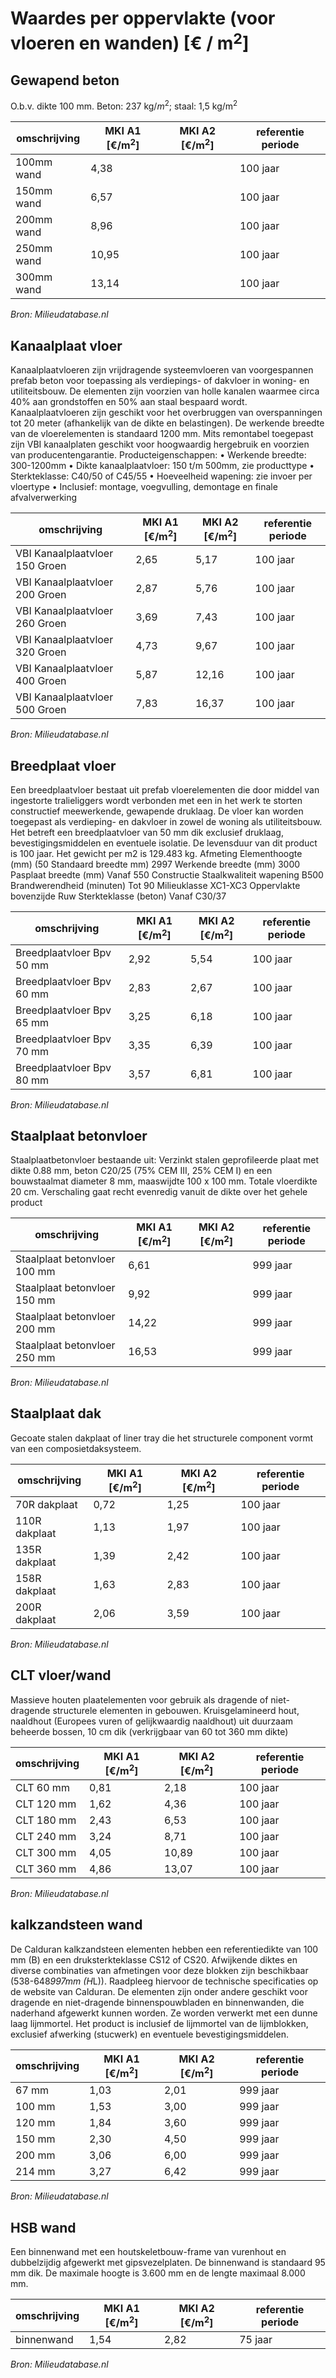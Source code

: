 # Waardes per oppervlakte (voor vloeren en wanden) [€ / m$^2$]

## Gewapend beton

O.b.v. dikte 100 mm. Beton: 237 kg/$m^2$; staal: 1,5 kg/m$^2$

| omschrijving | MKI A1 [€/m$^2$] |  MKI A2 [€/m$^2$] | referentie periode |
|---|---|---|---|
| 100mm wand | 4,38 |  | 100 jaar|
| 150mm wand | 6,57 |  | 100 jaar|
| 200mm wand | 8,96 |  | 100 jaar|
| 250mm wand | 10,95 |  | 100 jaar|
| 300mm wand | 13,14 |  | 100 jaar|

*Bron: Milieudatabase.nl*


## Kanaalplaat vloer

Kanaalplaatvloeren zijn vrijdragende systeemvloeren van voorgespannen prefab beton voor toepassing als verdiepings- of dakvloer in woning- en utiliteitsbouw. De elementen zijn voorzien van holle kanalen waarmee circa 40% aan grondstoffen en 50% aan staal bespaard wordt. Kanaalplaatvloeren zijn geschikt voor het overbruggen van overspanningen tot 20 meter (afhankelijk van de dikte en belastingen). De werkende breedte van de vloerelementen is standaard 1200 mm. Mits remontabel toegepast zijn VBI kanaalplaten geschikt voor hoogwaardig hergebruik en voorzien van producentengarantie. Producteigenschappen: • Werkende breedte: 300-1200mm • Dikte kanaalplaatvloer: 150 t/m 500mm, zie producttype • Sterkteklasse: C40/50 of C45/55 • Hoeveelheid wapening: zie invoer per vloertype • Inclusief: montage, voegvulling, demontage en finale afvalverwerking

| omschrijving | MKI A1 [€/m$^2$] |  MKI A2 [€/m$^2$] | referentie periode |
|---|---|---|---|
| VBI Kanaalplaatvloer 150 Groen | 2,65 |  5,17 | 100 jaar|
| VBI Kanaalplaatvloer 200 Groen | 2,87 |  5,76 | 100 jaar|
| VBI Kanaalplaatvloer 260 Groen | 3,69 |  7,43 | 100 jaar|
| VBI Kanaalplaatvloer 320 Groen | 4,73 |  9,67 | 100 jaar|
| VBI Kanaalplaatvloer 400 Groen | 5,87 |  12,16 | 100 jaar|
| VBI Kanaalplaatvloer 500 Groen | 7,83 |  16,37 | 100 jaar|

*Bron: Milieudatabase.nl*


## Breedplaat vloer

Een breedplaatvloer bestaat uit prefab vloerelementen die door middel van ingestorte tralieliggers wordt verbonden met een in het werk te storten constructief meewerkende, gewapende druklaag. De vloer kan worden toegepast als verdieping- en dakvloer in zowel de woning als utiliteitsbouw. Het betreft een breedplaatvloer van 50 mm dik exclusief druklaag, bevestigingsmiddelen en eventuele isolatie. De levensduur van dit product is 100 jaar. Het gewicht per m2 is 129.483 kg. Afmeting Elementhoogte (mm) (50 Standaard breedte mm) 2997 Werkende breedte (mm) 3000 Pasplaat breedte (mm) Vanaf 550 Constructie Staalkwaliteit wapening B500 Brandwerendheid (minuten) Tot 90 Milieuklasse XC1-XC3 Oppervlakte bovenzijde Ruw Sterkteklasse (beton) Vanaf C30/37

| omschrijving | MKI A1 [€/m$^2$] |  MKI A2 [€/m$^2$] | referentie periode |
|---|---|---|---|
| Breedplaatvloer Bpv 50 mm | 2,92 |  5,54 | 100 jaar|
| Breedplaatvloer Bpv 60 mm | 2,83 |  2,67 | 100 jaar|
| Breedplaatvloer Bpv 65 mm | 3,25 |  6,18 | 100 jaar|
| Breedplaatvloer Bpv 70 mm | 3,35 |  6,39 | 100 jaar|
| Breedplaatvloer Bpv 80 mm | 3,57 |  6,81 | 100 jaar|

*Bron: Milieudatabase.nl*


## Staalplaat betonvloer

Staalplaatbetonvloer bestaande uit: Verzinkt stalen geprofileerde plaat met dikte 0.88 mm, beton C20/25 (75% CEM III, 25% CEM I) en een bouwstaalmat diameter 8 mm, maaswijdte 100 x 100 mm. Totale vloerdikte 20 cm. Verschaling gaat recht evenredig vanuit de dikte over het gehele product

| omschrijving | MKI A1 [€/m$^2$] |  MKI A2 [€/m$^2$] | referentie periode |
|---|---|---|---|
| Staalplaat betonvloer 100 mm | 6,61  |  | 999 jaar|
| Staalplaat betonvloer 150 mm | 9,92  |  | 999 jaar|
| Staalplaat betonvloer 200 mm | 14,22 |  | 999 jaar|
| Staalplaat betonvloer 250 mm | 16,53 |  | 999 jaar|

*Bron: Milieudatabase.nl*


## Staalplaat dak

Gecoate stalen dakplaat of liner tray die het structurele component vormt van een composietdaksysteem.

| omschrijving | MKI A1 [€/m$^2$] |  MKI A2 [€/m$^2$] | referentie periode |
|---|---|---|---|
| 70R dakplaat  | 0,72  | 1,25 | 100 jaar|
| 110R dakplaat | 1,13  | 1,97 | 100 jaar|
| 135R dakplaat | 1,39  | 2,42 | 100 jaar| <<>>
| 158R dakplaat | 1,63  | 2,83 | 100 jaar|
| 200R dakplaat | 2,06  | 3,59 | 100 jaar|

*Bron: Milieudatabase.nl*


## CLT vloer/wand

Massieve houten plaatelementen voor gebruik als dragende of niet-dragende structurele elementen in gebouwen. Kruisgelamineerd hout, naaldhout (Europees vuren of gelijkwaardig naaldhout) uit duurzaam beheerde bossen, 10 cm dik (verkrijgbaar van 60 tot 360 mm dikte)

| omschrijving | MKI A1 [€/m$^2$] |  MKI A2 [€/m$^2$] | referentie periode |
|---|---|---|---|
| CLT 60 mm  | 0,81 | 2,18  | 100 jaar|
| CLT 120 mm | 1,62 | 4,36  | 100 jaar|
| CLT 180 mm | 2,43 | 6,53  | 100 jaar|
| CLT 240 mm | 3,24 | 8,71  | 100 jaar|
| CLT 300 mm | 4,05 | 10,89 | 100 jaar|
| CLT 360 mm | 4,86 | 13,07 | 100 jaar|

*Bron: Milieudatabase.nl*


## kalkzandsteen wand

De Calduran kalkzandsteen elementen hebben een referentiedikte van 100 mm (B) en een druksterkteklasse CS12 of CS20. Afwijkende diktes en diverse combinaties van afmetingen voor deze blokken zijn beschikbaar (538-648*997mm (H*L)). Raadpleeg hiervoor de technische specificaties op de website van Calduran. De elementen zijn onder andere geschikt voor dragende en niet-dragende binnenspouwbladen en binnenwanden, die naderhand afgewerkt kunnen worden. Ze worden verwerkt met een dunne laag lijmmortel. Het product is inclusief de lijmmortel van de lijmblokken, exclusief afwerking (stucwerk) en eventuele bevestigingsmiddelen.

| omschrijving | MKI A1 [€/m$^2$] |  MKI A2 [€/m$^2$] | referentie periode |
|---|---|---|---|
| 67 mm  | 1,03 | 2,01 | 999 jaar|
| 100 mm | 1,53 | 3,00 | 999 jaar|
| 120 mm | 1,84 | 3,60 | 999 jaar|
| 150 mm | 2,30 | 4,50 | 999 jaar|
| 200 mm | 3,06 | 6,00 | 999 jaar|
| 214 mm | 3,27 | 6,42 | 999 jaar|

*Bron: Milieudatabase.nl*


## HSB wand

Een binnenwand met een houtskeletbouw-frame van vurenhout en dubbelzijdig afgewerkt met gipsvezelplaten. De binnenwand is standaard 95 mm dik. De maximale hoogte is 3.600 mm en de lengte maximaal 8.000 mm.

| omschrijving | MKI A1 [€/m$^2$] |  MKI A2 [€/m$^2$] | referentie periode |
|---|---|---|---|
| binnenwand | 1,54 | 2,82 | 75 jaar|

*Bron: Milieudatabase.nl*